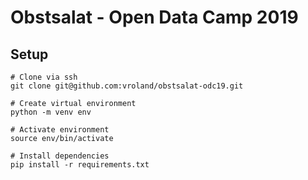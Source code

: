 # Obstsalat - Open Data Camp 2019

## Setup
```
# Clone via ssh
git clone git@github.com:vroland/obstsalat-odc19.git

# Create virtual environment
python -m venv env

# Activate environment
source env/bin/activate

# Install dependencies
pip install -r requirements.txt
```
